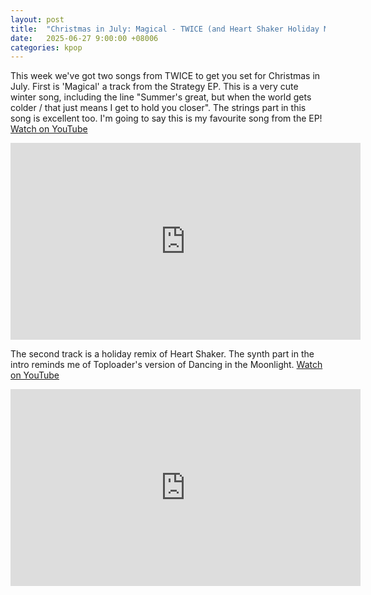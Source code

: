 ```yaml
---
layout: post
title:  "Christmas in July: Magical - TWICE (and Heart Shaker Holiday Mix)"
date:   2025-06-27 9:00:00 +08006
categories: kpop
---
```

This week we've got two songs from TWICE to get you set for Christmas in July. First is 'Magical' a track from the Strategy EP. This is a very cute winter song, including the line "Summer's great, but when the world gets colder / that just means I get to hold you closer". The strings part in this song is excellent too. I'm going to say this is my favourite song from the EP! <a href="https://www.youtube.com/watch?v=nKlCkB_Iicc">Watch on YouTube</a>

<iframe width="560" height="315" src="https://www.youtube.com/embed/nKlCkB_Iicc" title="YouTube video player" frameborder="0" allowfullscreen></iframe>

The second track is a holiday remix of Heart Shaker. The synth part in the intro reminds me of Toploader's version of Dancing in the Moonlight. <a href="https://www.youtube.com/watch?v=s-_V2pDE3rU">Watch on YouTube</a>

<iframe width="560" height="315" src="https://www.youtube.com/embed/s-_V2pDE3rU" title="YouTube video player" frameborder="0" allowfullscreen></iframe>